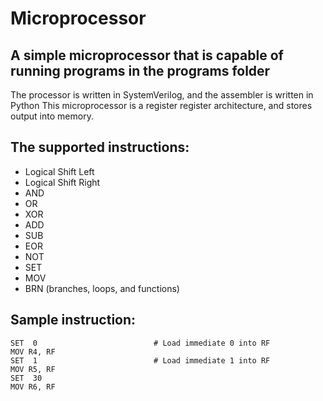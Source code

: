 # Microprocessor
## A simple microprocessor that is capable of running programs in the programs folder
The processor is written in SystemVerilog, and the assembler is written in Python
This microprocessor is a register register architecture, and stores output into memory.
## The supported instructions:
* Logical Shift Left
* Logical Shift Right
* AND
* OR
* XOR
* ADD
* SUB
* EOR
* NOT
* SET
* MOV
* BRN (branches, loops, and functions)

## Sample instruction:
    SET  0                          # Load immediate 0 into RF
    MOV R4, RF
    SET  1                          # Load immediate 1 into RF
    MOV R5, RF                     
    SET  30
    MOV R6, RF
